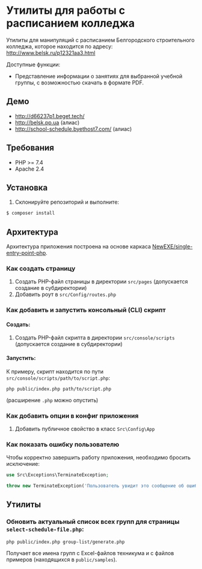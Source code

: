 # Утилиты для работы с расписанием колледжа
Утилиты для манипуляций с расписанием Белгородского строительного колледжа, которое находится по адресу: http://www.belsk.ru/p12321aa3.html

Доступные функции:
* Представление информации о занятиях для выбранной учебной группы, с возможностью скачать в формате PDF.

## Демо
* http://d66237p1.beget.tech/
* http://belsk.pp.ua (алиас)
* http://school-schedule.byethost7.com/ (алиас)

## Требования
* PHP >= 7.4
* Apache 2.4

## Установка
1. Склонируйте репозиторий и выполните:
```bash
$ composer install
```
## Архитектура
Архитектура приложения построена на основе каркаса [NewEXE/single-entry-point-php](https://github.com/NewEXE/single-entry-point-php).

### Как создать страницу
1. Создать PHP-файл страницы в директории `src/pages` (допускается создание в субдиректории)
2. Добавить роут в `src/Config/routes.php`

### Как добавить и запустить консольный (CLI) скрипт
#### Создать:
1. Создать PHP-файл скрипта в директории `src/console/scripts` (допускается создание в субдиректории)
#### Запустить:
К примеру, скрипт находится по пути `src/console/scripts/path/to/script.php`:
```
php public/index.php path/to/script.php
```
(расширение `.php` можно опустить)

### Как добавить опции в конфиг приложения
1. Добавить публичное свойство в класс `Src\Config\App`

### Как показать ошибку пользователю
Чтобы корректно завершить работу приложения, необходимо бросить исключение:
```php
use Src\Exceptions\TerminateException;

throw new TerminateException('Пользователь увидит это сообщение об ошибке');
```

## Утилиты
### Обновить актуальный список всех групп для страницы `select-schedule-file.php`:
```
php public/index.php group-list/generate.php
```
Получает все имена групп с Excel-файлов техникума и с файлов примеров (находящихся в `public/samples`).
